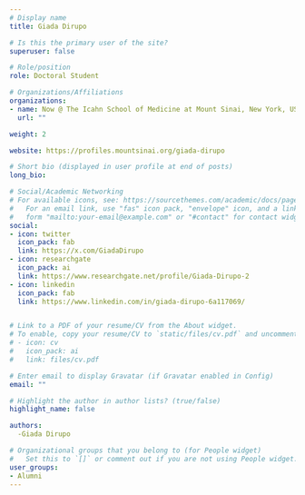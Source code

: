 ```yaml
---
# Display name
title: Giada Dirupo

# Is this the primary user of the site?
superuser: false

# Role/position
role: Doctoral Student

# Organizations/Affiliations
organizations:
- name: Now @ The Icahn School of Medicine at Mount Sinai, New York, USA
  url: ""

weight: 2

website: https://profiles.mountsinai.org/giada-dirupo

# Short bio (displayed in user profile at end of posts)
long_bio: 

# Social/Academic Networking
# For available icons, see: https://sourcethemes.com/academic/docs/page-builder/#icons
#   For an email link, use "fas" icon pack, "envelope" icon, and a link in the
#   form "mailto:your-email@example.com" or "#contact" for contact widget.
social:
- icon: twitter
  icon_pack: fab
  link: https://x.com/GiadaDirupo
- icon: researchgate
  icon_pack: ai
  link: https://www.researchgate.net/profile/Giada-Dirupo-2
- icon: linkedin
  icon_pack: fab
  link: https://www.linkedin.com/in/giada-dirupo-6a117069/


# Link to a PDF of your resume/CV from the About widget.
# To enable, copy your resume/CV to `static/files/cv.pdf` and uncomment the lines below.
# - icon: cv
#   icon_pack: ai
#   link: files/cv.pdf

# Enter email to display Gravatar (if Gravatar enabled in Config)
email: ""

# Highlight the author in author lists? (true/false)
highlight_name: false

authors:
  -Giada Dirupo

# Organizational groups that you belong to (for People widget)
#   Set this to `[]` or comment out if you are not using People widget.
user_groups:
- Alumni
---
```

